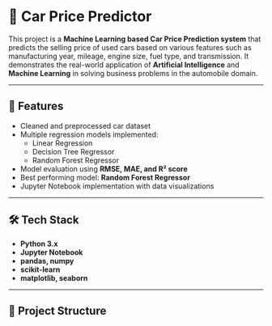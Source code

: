 # 🚗 Car Price Predictor

This project is a **Machine Learning based Car Price Prediction system** that predicts the selling price of used cars based on various features such as manufacturing year, mileage, engine size, fuel type, and transmission. It demonstrates the real-world application of **Artificial Intelligence** and **Machine Learning** in solving business problems in the automobile domain.

---

## 📌 Features
- Cleaned and preprocessed car dataset  
- Multiple regression models implemented:
  - Linear Regression
  - Decision Tree Regressor
  - Random Forest Regressor
- Model evaluation using **RMSE, MAE, and R² score**  
- Best performing model: **Random Forest Regressor**  
- Jupyter Notebook implementation with data visualizations  

---

## 🛠️ Tech Stack
- **Python 3.x**
- **Jupyter Notebook**
- **pandas, numpy**
- **scikit-learn**
- **matplotlib, seaborn**

---

## 📂 Project Structure
